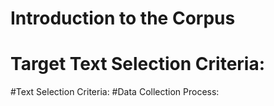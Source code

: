 # Introduction to the Corpus
# Target Text Selection Criteria:
#Text Selection Criteria:
#Data Collection Process:
